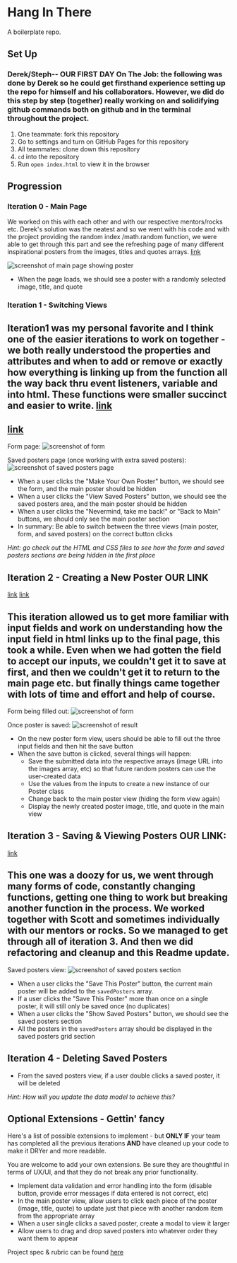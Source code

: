 # Hang In There

A boilerplate repo.

## Set Up  
### Derek/Steph-- OUR FIRST DAY On The Job: the following was done by Derek so he could get firsthand experience setting up the repo for himself and his collaborators. However, we did do this step by step (together) really working on and solidifying github commands both on github and in the terminal throughout the project.


1. One teammate: fork this repository
2. Go to settings and turn on GitHub Pages for this repository
3. All teammates: clone down this repository
4. `cd` into the repository
5. Run `open index.html` to view it in the browser

## Progression

### Iteration 0 - Main Page
 We worked on this with each other and with our respective mentors/rocks etc. Derek's solution was the neatest and so we went with his code and with the project providing the random index /math.random function, we were able to get through this part and see the refreshing page of many different inspirational posters from the images, titles and quotes arrays.
  [link](https://turingschool.slack.com/files/USD2ESBDM/F010XSDQ4SF/screen_shot_2020-04-01_at_9.28.59_pm.png)

![screenshot of main page showing poster](/readme-imgs/homepage.png)

- When the page loads, we should see a poster with a randomly selected image, title, and quote

### Iteration 1 - Switching Views
## Iteration1 was my personal favorite and I think one of the easier iterations to work on together -we both really understood the properties and attributes and when to add or remove or exactly how everything is linking up from the function all the way back thru event listeners, variable and into html. These functions were smaller succinct and easier to write. [link](https://turingschool.slack.com/files/USD2ESBDM/F010XSFJ11R/screen_shot_2020-04-01_at_9.32.09_pm.png)
## [link](https://turingschool.slack.com/files/USD2ESBDM/F011AMVEH46/screen_shot_2020-04-01_at_9.33.35_pm.png)

Form page:
![screenshot of form](/readme-imgs/form.png)

Saved posters page (once working with extra saved posters):
![screenshot of saved posters page](/readme-imgs/saved.png)

- When a user clicks the "Make Your Own Poster" button, we should see the form, and the main poster should be hidden
- When a user clicks the "View Saved Posters" button, we should see the saved posters area, and the main poster should be hidden
- When a user clicks the "Nevermind, take me back!" or "Back to Main" buttons, we should only see the main poster section
- In summary: Be able to switch between the three views (main poster, form, and saved posters) on the correct button clicks

_Hint: go check out the HTML and CSS files to see how the form and saved posters sections are being hidden in the first place_

## Iteration 2 - Creating a New Poster  OUR LINK
[link](https://turingschool.slack.com/files/USD2ESBDM/F0118MHM9V2/screen_shot_2020-04-01_at_9.34.43_pm.png) [link](https://turingschool.slack.com/files/USD2ESBDM/F010WJ9K15G/screen_shot_2020-04-01_at_9.35.37_pm.png)

## This iteration allowed us to get more familiar with input fields and work on understanding how the input field in html links up to the final page, this took a while. Even when we had gotten the field to accept our inputs, we couldn't get it to save at first, and then we couldn't get it to return to the main page etc. but finally things came together with lots of time and effort and help of course.

Form being filled out:
![screenshot of form](/readme-imgs/form.png)

Once poster is saved:
![screenshot of result](/readme-imgs/form-result.png)

- On the new poster form view, users should be able to fill out the three input fields and then hit the save button
- When the save button is clicked, several things will happen:
  - Save the submitted data into the respective arrays (image URL into the images array, etc) so that future random posters can use the user-created data
  - Use the values from the inputs to create a new instance of our Poster class
  - Change back to the main poster view (hiding the form view again)
  - Display the newly created poster image, title, and quote in the main view

## Iteration 3 - Saving & Viewing Posters  OUR LINK:
[link](https://turingschool.slack.com/files/USD2ESBDM/F010XSM17T5/screen_shot_2020-04-01_at_9.37.24_pm.png)
## This one was a doozy for us, we went through many forms of code, constantly changing functions, getting one thing to work but breaking another function in the process. We worked together with Scott and sometimes individually with our mentors or rocks. So we managed to get through all of iteration 3. And then we did refactoring and cleanup and this Readme update.

Saved posters view:
![screenshot of saved posters section](/readme-imgs/saved.png)

- When a user clicks the "Save This Poster" button, the current main poster will be added to the `savedPosters` array.
- If a user clicks the "Save This Poster" more than once on a single poster, it will still only be saved once (no duplicates)
- When a user clicks the "Show Saved Posters" button, we should see the saved posters section
- All the posters in the `savedPosters` array should be displayed in the saved posters grid section

## Iteration 4 - Deleting Saved Posters

- From the saved posters view, if a user double clicks a saved poster, it will be deleted

_Hint: How will you update the data model to achieve this?_

## Optional Extensions - Gettin' fancy

Here's a list of possible extensions to implement - but **ONLY IF** your team has completed all the previous iterations **AND** have cleaned up your code to make it DRYer and more readable.

You are welcome to add your own extensions. Be sure they are thoughtful in terms of UX/UI, and that they do not break any prior functionality.

- Implement data validation and error handling into the form (disable button, provide error messages if data entered is not correct, etc)
- In the main poster view, allow users to click each piece of the poster (image, title, quote) to update just that piece with another random item from the appropriate array
- When a user single clicks a saved poster, create a modal to view it larger
- Allow users to drag and drop saved posters into whatever order they want them to appear


Project spec & rubric can be found [here](https://frontend.turing.io/projects/module-1/hang-in-there.html)
